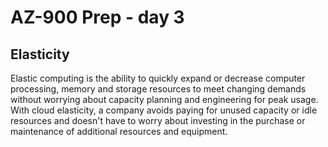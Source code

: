 # AZ-900 Prep - day 3
## Elasticity
Elastic computing is the ability to quickly expand or decrease computer processing, memory and storage resources to meet changing demands without worrying about capacity planning and engineering for peak usage. With cloud elasticity, a company avoids paying for unused capacity or idle resources and doesn't have to worry about investing in the purchase or maintenance of additional resources and equipment.